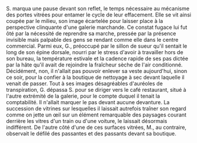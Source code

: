S. marqua une pause devant son reflet, le temps nécessaire au mécanisme des portes vitrées pour entamer le cycle de leur effacement. Elle se vit ainsi coupée par le milieu, son image écartelée pour laisser place à la perspective clinquante d'une galerie marchande. Ce constat fugace lui fut ôté par la nécessité de reprendre sa marche, pressée par la présence invisible mais palpable des gens se rendant comme elle dans le centre commercial. Parmi eux, G., préoccupé par le sillon de sueur qu'il sentait le long de son épine dorsale, nourri par le stress d'avoir à travailler hors de son bureau, la température estivale et la cadence rapide de ses pas dictée par la hâte qu'il avait de rejoindre la fraîcheur sèche de l'air conditionné. Décidément, non, il n'allait pas pouvoir enlever sa veste aujourd'hui, sinon ce soir, pour la confier à la boutique de nettoyage à sec devant laquelle il venait de passer. Tout à ses images désagréables d'auréoles de transpiration, G. dépassa S. pour se diriger vers le café restaurant, situé à l'autre extrémité de la galerie, pour le compte duquel il tenait la comptabilité. Il n'allait marquer le pas devant aucune devanture. La succession de vitrines sur lesquelles il laissait autrefois traîner son regard comme on jette un œil sur un élément remarquable des paysages courant derrière les vitres d'un train ou d'une voiture, le laissait désormais indifférent. De l'autre côté d'une de ces surfaces vitrées, M., au contraire, observait le défilé des passantes et des passants devant sa boutique.
